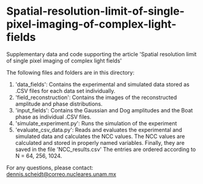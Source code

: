 # Spatial-resolution-limit-of-single-pixel-imaging-of-complex-light-fields
Supplementary data and code supporting the article 'Spatial resolution limit of single pixel imaging of complex light fields'

The following files and folders are in this directory:

1) 'data_fields': Contains the experimental and simulated data stored as .CSV files for each data set individually.
2) 'field_reconstruction': Contains the images of the reconstructed amplitude and phase distributions.
3) 'input_fields': Contains the Gaussian and Dog amplitudes and the Boat phase as individual .CSV files.
4) 'simulate_experiment.py': Runs the simulation of the experiment
5) 'evaluate_csv_data.py': Reads and evaluates the experimental and simulated data and calculates the NCC values.
The NCC values are calculated and stored in properly named variables. Finally, they are saved in the file 'NCC_results.csv' 
The entries are ordered according to N = 64, 256, 1024.


For any questions, please contact: dennis.scheidt@correo.nucleares.unam.mx
